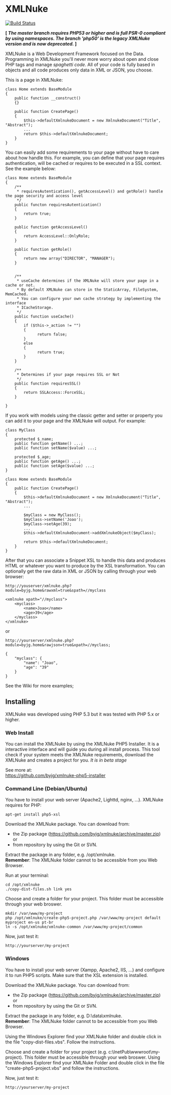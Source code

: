 XMLNuke
=======

[![Build Status](https://travis-ci.org/byjg/xmlnuke.png?branch=php53)](https://travis-ci.org/byjg/xmlnuke)

**[ *The master branch requires PHP53 or higher and is full PSR-0 compliant by using namespaces. The branch 'php50' is the legacy XMLNuke version and is now deprecated.* ]**


XMLNuke is a Web Development Framework focused on the Data. Programming in XMLNuke you'll never more worry about open and close PHP tags and manage *spaghetti code*. All of your code is fully based in objects and all code produces only data in XML or JSON, you choose. 

This is a page in XMLNuke:

    class Home extends BaseModule 
    {
        public function __construct()
        {}

        public function CreatePage() 
        {
            $this->defaultXmlnukeDocument = new XmlnukeDocument("Title", "Abstract");
            ...
            return $this->defaultXmlnukeDocument;
        }
    }


You can easily add some requirements to your page without have to care about how handle this. For example, you can define that your page requires authentication, will be cached or requires to be executed in a SSL context. See the example below:

    class Home extends BaseModule 
    {
        /**
         * requiresAutentication(), getAccessLevel() and getRole() handle the page security and access level
         */
        public functon requiresAutentication()
        {
            return true;
        }
        
        public function getAccessLevel()
        {
            return AccessLevel::OnlyRole;
        }
    
        public function getRole()
        {
            return new array("DIRECTOR", "MANAGER");
        }
        
        
        /**
         * useCache determines if the XMLNuke will store your page in a cache or not.
         * By default XMLNuke can store in the StaticArray, FileSystem, MemCached. 
         * You can configure your own cache strategy by implementing the interface 
         * ICacheStorage.
         */ 
        public function useCache()
        {
            if ($this->_action != "")
            {
                  return false;
            }
            else
            {
                  return true;
            }
        }

        /** 
         * Determines if your page requires SSL or Not
         */
        public function requiresSSL()
        {
            return SSLAccess::ForceSSL;
        }

    }
    
If you work with models using the classic getter and setter or property you can add it to your page and the XMLNuke will output. For example:

    class MyClass
    {
        protected $_name;
        public function getName() ...;
        public function setName($value) ...;
        
        protected $_age;
        public function getAge() ...;
        public function setAge($value) ...;
    }
    
    class Home extends BaseModule 
    {
        public function CreatePage() 
        {
            $this->defaultXmlnukeDocument = new XmlnukeDocument("Title", "Abstract");
            ...
            
            $myClass = new MyClass();
            $myClass->setName('Joao');
            $myClass->setAge(39);
            ...
            $this->defaultXmlnukeDocument->addXmlnukeObject($myClass);
            
            return $this->defaultXmlnukeDocument;
        }
    }

After that you can associate a Snippet XSL to handle this data and produces HTML or whatever you want to produce by the XSL transformation. You can optionally get the raw data in XML or JSON by calling through your web browser:

    http://youserver/xmlnuke.php?module=byjg.home&rawxml=true&spath=//myclass
    
    <xmlnuke xpath="//myclass">
        <myclass>
            <name>Joao</name>
            <age>39</age>
        </myclass>
    </xmlnuke>
    
or

    http://yourserver/xmlnuke.php?module=byjg.home&rawjson=true&xpath=//myclass;
    
    {
        "myclass": {
            "name": "Joao",
            "age": "39"
        }
    }

See the Wiki for more examples;


## Installing

XMLNuke was developed using PHP 5.3 but it was tested with PHP 5.x or higher. 

### Web Install

You can install the XMLNuke by using the XMLNuke PHP5 Installer. It is a interactive interface and will guide you during all install process. This tool check if your system meets the XMLNuke requirements, download the XMLNuke and creates a project for you. *It is in beta stage*

See more at:   
https://github.com/byjg/xmlnuke-php5-installer



### Command Line (Debian/Ubuntu)

You have to install your web server (Apache2, Lighttd, nginx, ...). XMLNuke requires for PHP:

    apt-get install php5-xsl
    
Download the XMLNuke package. You can download from:
- the Zip package (https://github.com/byjg/xmlnuke/archive/master.zip) or 
- from repository by using the Git or SVN. 

Extract the package in any folder, e.g. /opt/xmlnuke.   
**Remember**: The XMLNuke folder cannot to be accessible from you Web Browser. 

Run at your terminal:

    cd /opt/xmlnuke
    ./copy-dist-files.sh link yes

Choose and create a folder for your project. This folder must be accessible through your web broswer. 

    mkdir /var/www/my-project
    php /opt/xmlnuke/create-php5-project.php /var/www/my-project default myproject en-us pt-br
    ln -s /opt/xmlnuke/xmlnuke-common /var/www/my-project/common
    
Now, just test it:

    http://yourserver/my-project
    

### Windows

You have to install your web server (Xampp, Apache2, IIS, ...) and configure it to run PHP5 scripts. Make sure that the XSL extension is installed. 

Download the XMLNuke package. You can download from:
- the Zip package (https://github.com/byjg/xmlnuke/archive/master.zip) or 
- from repository by using the Git or SVN. 

Extract the package in any folder, e.g. D:\data\xmlnuke.   
**Remember**: The XMLNuke folder cannot to be accessible from you Web Browser. 

Using the Windows Explorer find your XMLNuke folder and double click in the file "copy-dist-files.vbs". Follow the instructions. 

Choose and create a folder for your project (e.g. c:\InetPub\wwwroot\my-project). This folder must be accessible through your web broswer. Using the Windows Explorer find your XMLNuke Folder and double click in the file "create-php5-project.vbs" and follow the instructions. 

Now, just test it:

    http://yourserver/my-project
    
